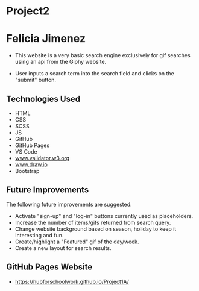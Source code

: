 # Project2
# Felicia Jimenez



- This website is a very basic search engine exclusively for gif searches using an api from the Giphy website.

- User inputs a search term into the search field and clicks on the "submit" button.

## Technologies Used

- HTML
- CSS
- SCSS
- JS
- GitHub
- GitHub Pages
- VS Code
- www.validator.w3.org
- www.draw.io
- Bootstrap

## Future Improvements

The following future improvements are suggested:

- Activate "sign-up" and "log-in" buttons currently used as placeholders.
- Increase the number of items/gifs returned from search query.
- Change website background based on season, holiday to keep it interesting and fun.
- Create/highlight a "Featured" gif of the day/week.
- Create a new layout for search results.

## GitHub Pages Website

- https://hubforschoolwork.github.io/Project1A/



  

